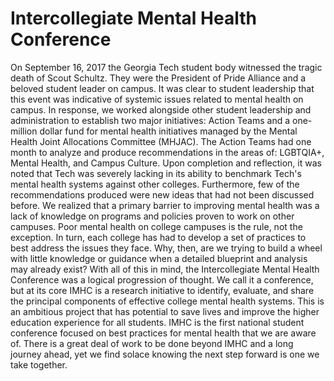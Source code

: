 # Intercollegiate Mental Health Conference


On September 16, 2017 the Georgia Tech student body witnessed the tragic death of Scout
Schultz. They were the President of Pride Alliance and a beloved student leader on campus. It
was clear to student leadership that this event was indicative of systemic issues related to mental
health on campus. In response, we worked alongside other student leadership and administration
to establish two major initiatives: Action Teams and a one-million dollar fund for mental health
initiatives managed by the Mental Health Joint Allocations Committee (MHJAC). The Action
Teams had one month to analyze and produce recommendations in the areas of: LGBTQIA+,
Mental Health, and Campus Culture. Upon completion and reflection, it was noted that Tech was
severely lacking in its ability to benchmark Tech's mental health systems against other colleges.
Furthermore, few of the recommendations produced were new ideas that had not been discussed
before. We realized that a primary barrier to improving mental health was a lack of knowledge
on programs and policies proven to work on other campuses. Poor mental health on college
campuses is the rule, not the exception. In turn, each college has had to develop a set of practices
to best address the issues they face. Why, then, are we trying to build a wheel with little
knowledge or guidance when a detailed blueprint and analysis may already exist?
With all of this in mind, the Intercollegiate Mental Health Conference was a logical progression
of thought. We call it a conference, but at its core IMHC is a research initiative to identify,
evaluate, and share the principal components of effective college mental health systems. This is
an ambitious project that has potential to save lives and improve the higher education experience
for all students. IMHC is the first national student conference focused on best practices for
mental health that we are aware of. There is a great deal of work to be done beyond IMHC and a
long journey ahead, yet we find solace knowing the next step forward is one we take together.
